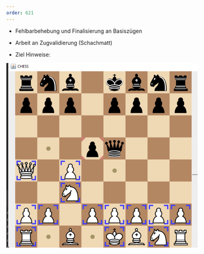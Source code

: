 ```yaml
--- 
order: 621
---
```



* Fehlbarbehebung und Finalisierung an Basiszügen
* Arbeit an Zugvalidierung (Schachmatt)

* Ziel Hinweise:

![Zughinweise](zughints.png)